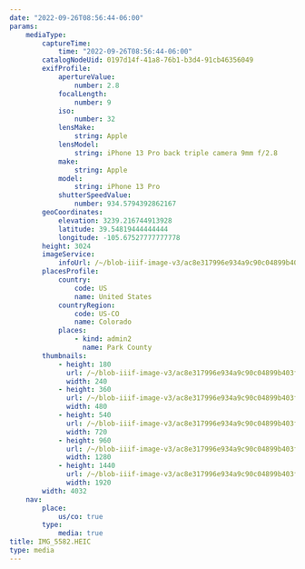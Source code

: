 ```yaml
---
date: "2022-09-26T08:56:44-06:00"
params:
    mediaType:
        captureTime:
            time: "2022-09-26T08:56:44-06:00"
        catalogNodeUid: 0197d14f-41a8-76b1-b3d4-91cb46356049
        exifProfile:
            apertureValue:
                number: 2.8
            focalLength:
                number: 9
            iso:
                number: 32
            lensMake:
                string: Apple
            lensModel:
                string: iPhone 13 Pro back triple camera 9mm f/2.8
            make:
                string: Apple
            model:
                string: iPhone 13 Pro
            shutterSpeedValue:
                number: 934.5794392862167
        geoCoordinates:
            elevation: 3239.216744913928
            latitude: 39.54819444444444
            longitude: -105.67527777777778
        height: 3024
        imageService:
            infoUrl: /~/blob-iiif-image-v3/ac8e317996e934a9c90c04899b403fc4c01c00976830af7ed91b8787e9be53a9/info.json
        placesProfile:
            country:
                code: US
                name: United States
            countryRegion:
                code: US-CO
                name: Colorado
            places:
                - kind: admin2
                  name: Park County
        thumbnails:
            - height: 180
              url: /~/blob-iiif-image-v3/ac8e317996e934a9c90c04899b403fc4c01c00976830af7ed91b8787e9be53a9/full/240%2C180/0/default.jpg
              width: 240
            - height: 360
              url: /~/blob-iiif-image-v3/ac8e317996e934a9c90c04899b403fc4c01c00976830af7ed91b8787e9be53a9/full/480%2C360/0/default.jpg
              width: 480
            - height: 540
              url: /~/blob-iiif-image-v3/ac8e317996e934a9c90c04899b403fc4c01c00976830af7ed91b8787e9be53a9/full/720%2C540/0/default.jpg
              width: 720
            - height: 960
              url: /~/blob-iiif-image-v3/ac8e317996e934a9c90c04899b403fc4c01c00976830af7ed91b8787e9be53a9/full/1280%2C960/0/default.jpg
              width: 1280
            - height: 1440
              url: /~/blob-iiif-image-v3/ac8e317996e934a9c90c04899b403fc4c01c00976830af7ed91b8787e9be53a9/full/1920%2C1440/0/default.jpg
              width: 1920
        width: 4032
    nav:
        place:
            us/co: true
        type:
            media: true
title: IMG_5582.HEIC
type: media
---
```

